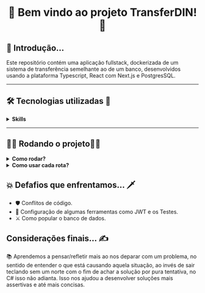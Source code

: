 <h1 align="center">🚀 Bem vindo ao projeto TransferDIN! 🚀</h1>

<h2>🥱 Introdução...</h2>

<p>Este repositório contém uma aplicação fullstack, dockerizada de um sistema de transferência semelhante ao de um banco, desenvolvidos usando a plataforma Typescript, React com Next.js e PostgresSQL.</p>

---

<h2>🛠️ Tecnologias utilizadas 🧰</h2>

<details>
<summary><strong>Skills</strong></summary>

* <p>👉 TypeScript</p>

* <p>👉 PostgresSQL</p>

* <p>👉 Docker</p>

* <p>👉 JsonWebToken</p>

* <p>👉 TypeORM</p>

* <p>👉 Express.js</p>

* <p>👉 Node.js</p>

* <p>👉 Bcrypt</p>

* <p>👉 Next.js</p>

* <p>👉 Redux</p>

* <p>👉 SASS</p>

</details>


---

<h2>👨‍💻 Rodando o projeto👨‍💻</h2>

<details>
  
<summary><strong>Como rodar?</strong></summary>
  
1. Clone o repositório com o comando:
  - `git@github.com:abnerferreiradesousa/app-transferDIN.git`;
    - Entre na pasta do repositório:
      - `cd app-transferDIN`
2. Inicie a aplicação com o comando:
 - `docker-compose up -d --build`
   - *Obs: Este comando será responsável por criar três cointainers docker: um para container para o banco de dados, o segundo para o backend e o último para o frontend.*
3. Depois é só acessar a seguinte URL: http://localhost:3001/
  - Caso queira testar a API via Postman, basta acessar o tópico <i>"Como usar cada rota?".</i>

  
</details>
<details>
  
<summary><strong>Como usar cada rota?</strong></summary>  
</br>
 
[Rotas Documentadas](https://github.com/caioBatistaDosSantos/Project-Tryitter/blob/main/BlogsAPI.md)
      
</details>

<h2>💥 Defafios que enfrentamos... 🗡️</h2> 

* 🛡️ Conflitos de código.
* 🥊 Configuração de algumas ferramentas como JWT e os Testes.
* ⚔️ Como popular o banco de dados.

<h2>Considerações finais... ✍️</h2>

<p>📚 Aprendemos a pensar/refletir mais ao nos deparar com um problema, no sentido de entender o que está causando aquela situação, ao invés de sair teclando sem um norte com o fim de achar a solução por pura tentativa, no C# isso não adianta. Isso nos ajudou a desenvolver soluções mais assertivas e até mais concisas.</p>

